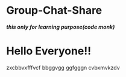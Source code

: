 # Group-Chat-Share
***this only for learning purpose(code monk)***
<h1>Hello  Everyone!!</h1>
zxcbbvxfffvcf
bbggvgg
ggfgggn
cvbxmvkzdv
